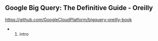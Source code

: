 ## Google Big Query: The Definitive Guide - Oreilly

https://github.com/GoogleCloudPlatform/bigquery-oreilly-book

- 1. intro
